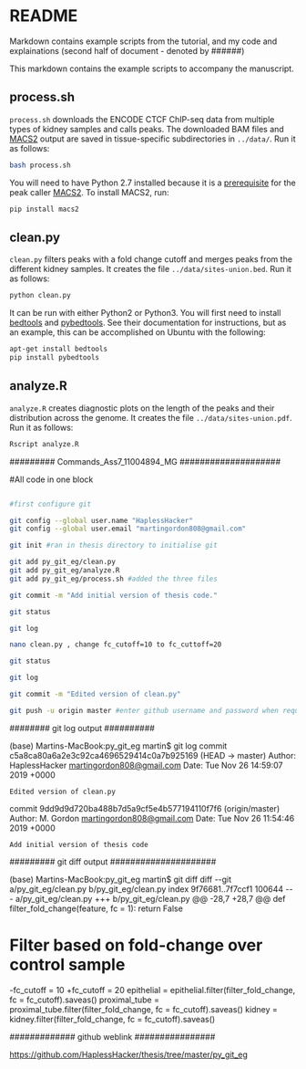 # README

Markdown contains example scripts from the tutorial, and my code and explainations (second half of document - denoted by ######)

This markdown contains the example scripts to accompany the manuscript.

[version]: https://www.authorea.com/users/5990/articles/17489/_show_article#article-paragraph-version__minus__your__minus__code__dot__tex-landing-welcome

## process.sh

`process.sh` downloads the ENCODE CTCF ChIP-seq data from multiple types of kidney samples and calls peaks.
The downloaded BAM files and [MACS2][] output are saved in tissue-specific subdirectories in `../data/`.
Run it as follows:

```bash
bash process.sh
```

You will need to have Python 2.7 installed because it is a [prerequisite][] for the peak caller [MACS2][].
To install MACS2, run:

```bash
pip install macs2
```

[prerequisite]: https://github.com/taoliu/MACS/blob/master/INSTALL.rst#prerequisites
[MACS2]: https://github.com/taoliu/MACS

## clean.py

`clean.py` filters peaks with a fold change cutoff and merges peaks from the different kidney samples.
It creates the file `../data/sites-union.bed`.
Run it as follows:

```bash
python clean.py
```

It can be run with either Python2 or Python3.
You will first need to install [bedtools][] and [pybedtools][].
See their documentation for instructions, but as an example, this can be accomplished on Ubuntu with the following:

```bash
apt-get install bedtools
pip install pybedtools
```

[bedtools]: http://bedtools.readthedocs.org/en/latest/content/installation.html
[pybedtools]: http://pythonhosted.org/pybedtools/main.html

## analyze.R

`analyze.R` creates diagnostic plots on the length of the peaks and their distribution across the genome.
It creates the file `../data/sites-union.pdf`.
Run it as follows:

```bash
Rscript analyze.R
```


######### Commands_Ass7_11004894_MG ####################

#All code in one block


```bash

#first configure git

git config --global user.name "HaplessHacker"
git config --global user.email "martingordon808@gmail.com" 

git init #ran in thesis directory to initialise git

git add py_git_eg/clean.py
git add py_git_eg/analyze.R
git add py_git_eg/process.sh #added the three files

git commit -m "Add initial version of thesis code."

git status

git log

nano clean.py , change fc_cutoff=10 to fc_cuttoff=20

git status 

git log 

git commit -m "Edited version of clean.py"

git push -u origin master #enter github username and password when requested

```


######## git log output ##########

(base) Martins-MacBook:py_git_eg martin$ git log
commit c5a8ca80a6a2e3c92ca4696529414c0a7b925169 (HEAD -> master)
Author: HaplessHacker <martingordon808@gmail.com>
Date:   Tue Nov 26 14:59:07 2019 +0000

    Edited version of clean.py

commit 9dd9d9d720ba488b7d5a9cf5e4b577194110f7f6 (origin/master)
Author: M. Gordon <martingordon808@gmail.com>
Date:   Tue Nov 26 11:54:46 2019 +0000

    Add initial version of thesis code

######### git diff output #####################

(base) Martins-MacBook:py_git_eg martin$ git diff
diff --git a/py_git_eg/clean.py b/py_git_eg/clean.py
index 9f76681..7f7ccf1 100644
--- a/py_git_eg/clean.py
+++ b/py_git_eg/clean.py
@@ -28,7 +28,7 @@ def filter_fold_change(feature, fc = 1):
         return False
 
 # Filter based on fold-change over control sample
-fc_cutoff = 10
+fc_cutoff = 20
 epithelial = epithelial.filter(filter_fold_change, fc = fc_cutoff).saveas()
 proximal_tube = proximal_tube.filter(filter_fold_change, fc = fc_cutoff).saveas()
 kidney = kidney.filter(filter_fold_change, fc = fc_cutoff).saveas()



############# github weblink ################

https://github.com/HaplessHacker/thesis/tree/master/py_git_eg
